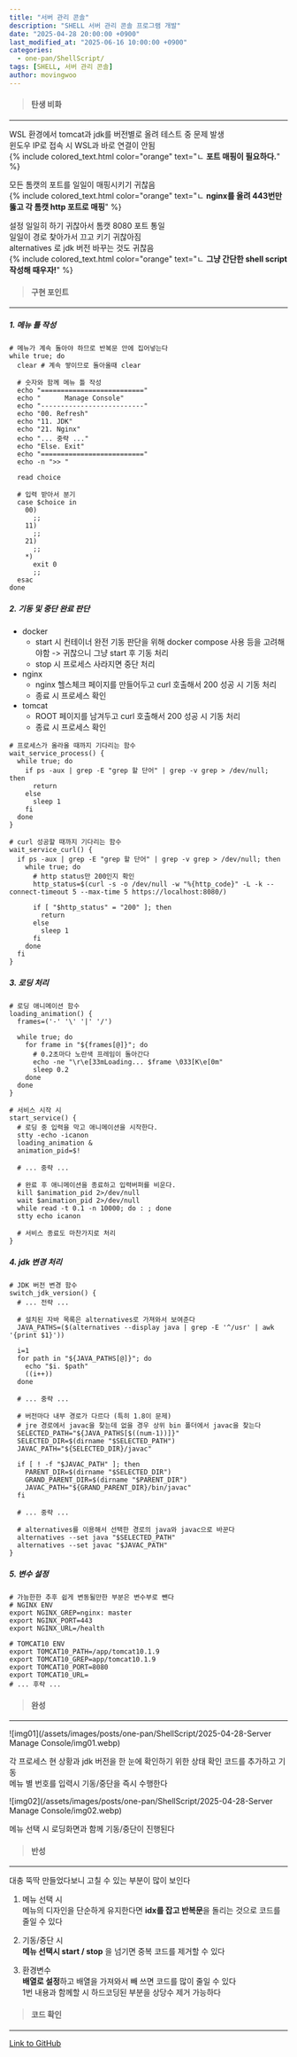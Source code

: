 ```yaml
---
title: "서버 관리 콘솔"
description: "SHELL 서버 관리 콘솔 프로그램 개발"
date: "2025-04-28 20:00:00 +0900"
last_modified_at: "2025-06-16 10:00:00 +0900"
categories: 
  - one-pan/ShellScript/
tags: [SHELL, 서버 관리 콘솔]
author: movingwoo
---
```

> #### 탄생 비화  
---  

WSL 환경에서 tomcat과 jdk를 버전별로 올려 테스트 중 문제 발생  
윈도우 IP로 접속 시 WSL과 바로 연결이 안됨  
{% include colored_text.html color="orange" text="ㄴ **포트 매핑이 필요하다.**" %}  
  
모든 톰캣의 포트를 일일이 매핑시키기 귀찮음  
{% include colored_text.html color="orange" text="ㄴ **nginx를 올려 443번만 뚫고 각 톰캣 http 포트로 매핑**" %}  
  
설정 일일히 하기 귀찮아서 톰캣 8080 포트 통일  
일일이 경로 찾아가서 끄고 키기 귀찮아짐  
alternatives 로 jdk 버전 바꾸는 것도 귀찮음  
{% include colored_text.html color="orange" text="ㄴ **그냥 간단한 shell script 작성해 때우자!**" %}  
  
> #### 구현 포인트  
---  

##### 1. 메뉴 틀 작성  
  
```shell
# 메뉴가 계속 돌아야 하므로 반복문 안에 집어넣는다
while true; do
  clear # 계속 쌓이므로 돌아올때 clear
	
  # 숫자와 함께 메뉴 틀 작성
  echo "=========================="
  echo "      Manage Console"
  echo "--------------------------"
  echo "00. Refresh"
  echo "11. JDK"
  echo "21. Nginx"
  echo "... 중략 ..."
  echo "Else. Exit"
  echo "=========================="
  echo -n ">> "

  read choice
	
  # 입력 받아서 분기
  case $choice in
    00)
      ;;
    11)
      ;;
    21)
      ;;
    *)
      exit 0
      ;;
  esac
done
```
  
##### 2. 기동 및 중단 완료 판단  

- docker  
  - start 시 컨테이너 완전 기동 판단을 위해 docker compose 사용 등을 고려해야함 -> 귀찮으니 그냥 start 후 기동 처리  
  - stop 시 프로세스 사라지면 중단 처리  
- nginx  
  - nginx 헬스체크 페이지를 만들어두고 curl 호출해서 200 성공 시 기동 처리  
  - 종료 시 프로세스 확인  
- tomcat  
  - ROOT 페이지를 남겨두고 curl 호출해서 200 성공 시 기동 처리  
  - 종료 시 프로세스 확인  
  
```shell
# 프로세스가 올라올 때까지 기다리는 함수
wait_service_process() {
  while true; do
    if ps -aux | grep -E "grep 할 단어" | grep -v grep > /dev/null; then
      return
    else
      sleep 1
    fi
  done
}

# curl 성공할 때까지 기다리는 함수
wait_service_curl() {
  if ps -aux | grep -E "grep 할 단어" | grep -v grep > /dev/null; then
    while true; do  
      # http status만 200인지 확인
      http_status=$(curl -s -o /dev/null -w "%{http_code}" -L -k --connect-timeout 5 --max-time 5 https://localhost:8080/)
			
      if [ "$http_status" = "200" ]; then
        return
      else
        sleep 1
      fi
    done
  fi
}
```
  
##### 3. 로딩 처리  
  
```shell
# 로딩 애니메이션 함수
loading_animation() {
  frames=('-' '\' '|' '/')
	
  while true; do
    for frame in "${frames[@]}"; do
      # 0.2초마다 노란색 프레임이 돌아간다
      echo -ne "\r\e[33mLoading... $frame \033[K\e[0m"
      sleep 0.2
    done
  done
}

# 서비스 시작 시 
start_service() {
  # 로딩 중 입력을 막고 애니메이션을 시작한다.
  stty -echo -icanon
  loading_animation &
  animation_pid=$!

  # ... 중략 ...

  # 완료 후 애니메이션을 종료하고 입력버퍼를 비운다.
  kill $animation_pid 2>/dev/null
  wait $animation_pid 2>/dev/null
  while read -t 0.1 -n 10000; do : ; done
  stty echo icanon

  # 서비스 종료도 마찬가지로 처리
}
```
  
##### 4. jdk 변경 처리

```shell
# JDK 버전 변경 함수
switch_jdk_version() {
  # ... 전략 ...
	
  # 설치된 자바 목록은 alternatives로 가져와서 보여준다
  JAVA_PATHS=($(alternatives --display java | grep -E '^/usr' | awk '{print $1}'))

  i=1
  for path in "${JAVA_PATHS[@]}"; do
    echo "$i. $path"
    ((i++))
  done

  # ... 중략 ...
	
  # 버전마다 내부 경로가 다르다 (특히 1.8이 문제)
  # jre 경로에서 javac을 찾는데 없을 경우 상위 bin 폴더에서 javac을 찾는다
  SELECTED_PATH="${JAVA_PATHS[$((num-1))]}"
  SELECTED_DIR=$(dirname "$SELECTED_PATH")
  JAVAC_PATH="${SELECTED_DIR}/javac"
	
  if [ ! -f "$JAVAC_PATH" ]; then
    PARENT_DIR=$(dirname "$SELECTED_DIR")
    GRAND_PARENT_DIR=$(dirname "$PARENT_DIR") 
    JAVAC_PATH="${GRAND_PARENT_DIR}/bin/javac"
  fi

  # ... 중략 ...
	
  # alternatives를 이용해서 선택한 경로의 java와 javac으로 바꾼다
  alternatives --set java "$SELECTED_PATH"
  alternatives --set javac "$JAVAC_PATH"
}
```  
  
##### 5. 변수 설정
  
```shell
# 가능한한 추후 쉽게 변동될만한 부분은 변수부로 뺀다
# NGINX ENV
export NGINX_GREP=nginx: master
export NGINX_PORT=443
export NGINX_URL=/health

# TOMCAT10 ENV
export TOMCAT10_PATH=/app/tomcat10.1.9
export TOMCAT10_GREP=app/tomcat10.1.9
export TOMCAT10_PORT=8080
export TOMCAT10_URL=
# ... 후략 ...
```
  
> #### 완성  
---  

![img01](/assets/images/posts/one-pan/ShellScript/2025-04-28-Server Manage Console/img01.webp)  
  
각 프로세스 현 상황과 jdk 버전을 한 눈에 확인하기 위한 상태 확인 코드를 추가하고 기동  
메뉴 별 번호를 입력시 기동/중단을 즉시 수행한다  
  
![img02](/assets/images/posts/one-pan/ShellScript/2025-04-28-Server Manage Console/img02.webp)  
  
메뉴 선택 시 로딩화면과 함께 기동/중단이 진행된다  
  
> #### 반성  
---  

대충 뚝딱 만들었다보니 고칠 수 있는 부분이 많이 보인다  
  
1. 메뉴 선택 시  
메뉴의 디자인을 단순하게 유지한다면 **idx를 잡고 반복문**을 돌리는 것으로 코드를 줄일 수 있다  
  
2. 기동/중단 시  
**메뉴 선택시 start / stop** 을 넘기면 중복 코드를 제거할 수 있다  
  
3. 환경변수  
**배열로 설정**하고 배열을 가져와서 빼 쓰면 코드를 많이 줄일 수 있다  
1번 내용과 함께할 시 하드코딩된 부분을 상당수 제거 가능하다  
  
> #### 코드 확인   
---  

[Link to GitHub](https://raw.githubusercontent.com/movingwoo/movingwoo-snippets/refs/heads/main/one-pan/ShellScript/2025-04-28-Server%20Manage%20Console.sh)

